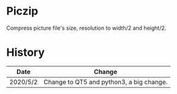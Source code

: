 Piczip
==========

Compress picture file's size, resolution to width/2 and height/2.

# History
| Date | Change |
|------|-------|
| 2020/5/2 | Change to QT5 and python3, a big change.  |

